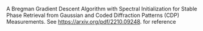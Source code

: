 A Bregman Gradient Descent Algorithm with Spectral Initialization for Stable Phase Retrieval from Gaussian and Coded Diffraction Patterns (CDP) Measurements. See https://arxiv.org/pdf/2210.09248. for reference
